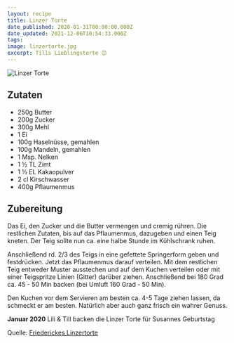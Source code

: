 ```yaml
---
layout: recipe
title: Linzer Torte
date_published: 2020-01-31T00:00:00.000Z
date_updated: 2021-12-06T10:54:33.000Z
tags:
image: linzertorte.jpg
excerpt: Tills Lieblingstorte 😉
---
```


![Linzer Torte](./linzertorte.jpg)

## Zutaten

- 250g Butter
- 200g Zucker
- 300g Mehl
- 1 Ei
- 100g Haselnüsse, gemahlen
- 100g Mandeln, gemahlen
- 1 Msp. Nelken
- 1 ½ TL Zimt
- 1 ½ EL Kakaopulver
- 2 cl Kirschwasser
- 400g Pflaumenmus

## Zubereitung

Das Ei, den Zucker und die Butter vermengen und cremig rühren. Die restlichen Zutaten, bis auf das Pflaumenmus, dazugeben und einen Teig kneten. Der Teig sollte nun ca. eine halbe Stunde im Kühlschrank ruhen.

Anschließend rd. 2/3 des Teigs in eine gefettete Springerform geben und festdrücken. Jetzt das Pflaumenmus darauf verteilen. Mit dem restlichen Teig entweder Muster ausstechen und auf dem Kuchen verteilen oder mit einer Teigspritze Linien (Gitter) darüber ziehen. Anschließend bei 180 Grad ca. 45 - 50 Min backen (bei Umluft 160 Grad - 50 Min).

Den Kuchen vor dem Servieren am besten ca. 4-5 Tage ziehen lassen, da schmeckt er am besten. Natürlich aber auch ganz frisch ein wahrer Genuss.

**Januar 2020** Lili & Till backen die Linzer Torte für Susannes Geburtstag

Quelle: [Friederickes Linzertorte](https://www.chefkoch.de/rezepte/2146101344853967/Friederickes-Linzertorte.html?portionen=1)
